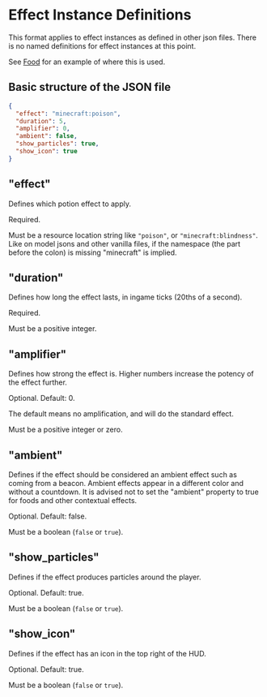 # Effect Instance Definitions

This format applies to effect instances as defined in other json files. There is no named definitions for effect instances
at this point.

See [Food](./Food.md) for an example of where this is used.

## Basic structure of the JSON file

```json
{
  "effect": "minecraft:poison",
  "duration": 5,
  "amplifier": 0,
  "ambient": false,
  "show_particles": true,
  "show_icon": true
}
```

## "effect"

Defines which potion effect to apply.

Required.

Must be a resource location string like `"poison"`, or `"minecraft:blindness"`. Like on model jsons and other vanilla files,
if the namespace (the part before the colon) is missing "minecraft" is implied.

## "duration"

Defines how long the effect lasts, in ingame ticks (20ths of a second).

Required. 

Must be a positive integer.

## "amplifier"

Defines how strong the effect is. Higher numbers increase the potency of the effect further.

Optional. Default: 0. 

The default means no amplification, and will do the standard effect.

Must be a positive integer or zero.

## "ambient"

Defines if the effect should be considered an ambient effect such as coming from a beacon. Ambient effects appear
in a different color and without a countdown. It is advised not to set the "ambient" property to true for foods and other
contextual effects.

Optional. Default: false.

Must be a boolean (`false` or `true`).

## "show_particles"

Defines if the effect produces particles around the player.

Optional. Default: true.

Must be a boolean (`false` or `true`).

## "show_icon"

Defines if the effect has an icon in the top right of the HUD.

Optional. Default: true.

Must be a boolean (`false` or `true`).
